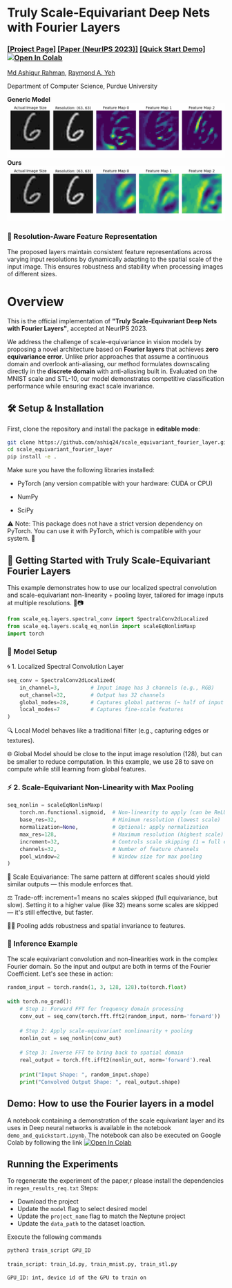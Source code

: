 

# Truly Scale-Equivariant Deep Nets with Fourier Layers



### [[Project Page]](https://ashiq24.github.io/Scale_Equivarinat_Fourier_Layer/) [[Paper (NeurIPS 2023)]](https://arxiv.org/abs/2311.02922) [[Quick Start Demo] ![Open In Colab](https://colab.research.google.com/assets/colab-badge.svg)](https://colab.research.google.com/drive/1fKHxYw1QxJ1CWpDFGLdl8Im83GnfAbFC?usp=sharing)

[Md Ashiqur Rahman](https://sites.google.com/view/ashiqurrahman/curriculum-vitae?authuser=0),
[Raymond A. Yeh](https://www.raymond-yeh.com/)

Department of Computer Science, Purdue University

**Generic Model**
![Animation](https://github.com/ashiq24/Scale_Equivarinat_Fourier_Layer/blob/main/vizs/image_feature_animation_6_base.gif)
**Ours**
![Animation](https://raw.githubusercontent.com/ashiq24/Scale_Equivarinat_Fourier_Layer/refs/heads/main/vizs/image_feature_animation_6_ours_.gif)

### 🧭 Resolution-Aware Feature Representation

The proposed layers maintain consistent feature representations across varying input resolutions by dynamically adapting to the spatial scale of the input image. This ensures robustness and stability when processing images of different sizes.


# Overview
This is the official implementation of **"Truly Scale-Equivariant Deep Nets with Fourier Layers"**, accepted at NeurIPS 2023.

We address the challenge of scale-equivariance in vision models by proposing a novel architecture based on **Fourier layers** that achieves **zero equivariance error**. Unlike prior approaches that assume a continuous domain and overlook anti-aliasing, our method formulates downscaling directly in the **discrete domain** with anti-aliasing built in. Evaluated on the MNIST scale and STL-10, our model demonstrates competitive classification performance while ensuring exact scale invariance.


## 🛠️ Setup & Installation

First, clone the repository and install the package in **editable mode**:

```bash
git clone https://github.com/ashiq24/scale_equivariant_fourier_layer.git
cd scale_equivariant_fourier_layer
pip install -e .
```
Make sure you have the following libraries installed:

- PyTorch (any version compatible with your hardware: CUDA or CPU)

- NumPy

- SciPy

⚠️ Note: This package does not have a strict version dependency on PyTorch.
You can use it with PyTorch, which is compatible with your system. 🎉

## 🚀 Getting Started with Truly Scale-Equivariant Fourier Layers
This example demonstrates how to use our localized spectral convolution and scale-equivariant non-linearity + pooling layer, tailored for image inputs at multiple resolutions. 📐📷

```python
from scale_eq.layers.spectral_conv import SpectralConv2dLocalized
from scale_eq.layers.scalq_eq_nonlin import scaleEqNonlinMaxp
import torch
```
### 🧠 Model Setup
🌀 1. Localized Spectral Convolution Layer

```python
seq_conv = SpectralConv2dLocalized(
    in_channel=3,          # Input image has 3 channels (e.g., RGB)
    out_channel=32,        # Output has 32 channels
    global_modes=28,       # Captures global patterns (~ half of input size for speed)
    local_modes=7          # Captures fine-scale features
)
```
🔍 Local Model behaves like a traditional filter (e.g., capturing edges or textures).

🌐 Global Model should be close to the input image resolution (128), but can be smaller to reduce computation.
In this example, we use 28 to save on compute while still learning from global features.

### ⚡ 2. Scale-Equivariant Non-Linearity with Max Pooling

```python
seq_nonlin = scaleEqNonlinMaxp(
    torch.nn.functional.sigmoid,  # Non-linearity to apply (can be ReLU, GELU, etc.)
    base_res=32,                  # Minimum resolution (lowest scale)
    normalization=None,           # Optional: apply normalization
    max_res=128,                  # Maximum resolution (highest scale)
    increment=32,                 # Controls scale skipping (1 = full equivariance, >1 = faster)
    channels=32,                  # Number of feature channels
    pool_window=2                 # Window size for max pooling
)
```
🔁 Scale Equivariance: The same pattern at different scales should yield similar outputs — this module enforces that.

⚖️ Trade-off: increment=1 means no scales skipped (full equivariance, but slow).
Setting it to a higher value (like 32) means some scales are skipped — it's still effective, but faster.

🏊‍♂️ Pooling adds robustness and spatial invariance to features.

### 🧪 Inference Example

The scale equivariant convolution and non-linearities work in the complex Fourier domain. So the input and output are both in terms of the Fourier Coefficient. Let's see these in action: 

``` python
random_input = torch.randn(1, 3, 128, 128).to(torch.float)

with torch.no_grad():
    # Step 1: Forward FFT for frequency domain processing
    conv_out = seq_conv(torch.fft.fft2(random_input, norm='forward'))
    
    # Step 2: Apply scale-equivariant nonlinearity + pooling
    nonlin_out = seq_nonlin(conv_out)
    
    # Step 3: Inverse FFT to bring back to spatial domain
    real_output = torch.fft.ifft2(nonlin_out, norm='forward').real

    print("Input Shape: ", random_input.shape)
    print("Convolved Output Shape: ", real_output.shape)
```

## Demo: How to use the Fourier layers in a model
A notebook containing a demonstration of the scale equivariant layer and its uses in Deep neural networks is available in the notebook ```demo_and_quickstart.ipynb```. The notebook can also be executed on Google Colab by following the link  [![Open In Colab](https://colab.research.google.com/assets/colab-badge.svg)](https://colab.research.google.com/drive/1fKHxYw1QxJ1CWpDFGLdl8Im83GnfAbFC?usp=sharing)

## Running the Experiments
To regenerate the experiment of the paper,r please install the dependencies in `regen_results_req.txt`
Steps:
- Download the project
- Update the ```model``` flag to select desired model
- Update the ```project_name``` flag to match the Neptune project
- Update the ```data_path``` to the dataset loaction.

Execute the following commands

```bash
python3 train_script GPU_ID
```

```train_script: train_1d.py, train_mnist.py, train_stl.py```

```GPU_ID: int, device id of the GPU to train on```
